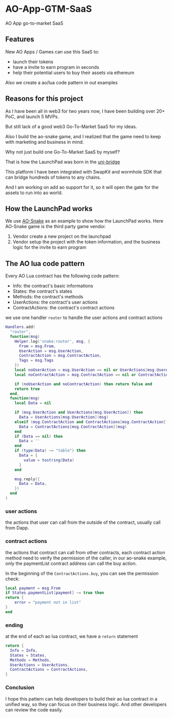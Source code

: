# AO-App-GTM-SaaS

AO App go-to-market SaaS

## Features

New AO Apps / Games can use this SaaS to:

- launch their tokens
- have a invite to earn program in seconds
- help their potential users to buy their assets via ethereum

Also we create a ao/lua code pattern in out examples

## Reasons for this project

As I have been all in web3 for two years now, I have been building over 20+ PoC, and launch 5 MVPs.

But still lack of a good web3 Go-To-Market SaaS for my ideas.

Also I build the ao-snake game, and I realized that the game need to keep with marketing and business in mind.

Why not just build one Go-To-Market SaaS by myself?

That is how the LaunchPad was born in the [uni-bridge](https://ub.rwa-wallet.com)

This platform I have been integrated with SwapKit and wormhole SDK that can bridge hundreds of tokens to any chains.

And I am working on add ao support for it, so it will open the gate for the assets to run into ao world.

## How the LaunchPad works

We use [AO-Snake](https://ao-snake.rwa-wallet.com) as an example to show how the LaunchPad works.
Here AO-Snake game is the third party game vendor.

1. Vendor create a new project on the launchpad
2. Vendor setup the project with the token information, and the business logic for the invite to earn program

## The AO lua code pattern

Every AO Lua contract has the following code pattern:

- Info: the contract's basic informations
- States: the contract's states
- Methods: the contract's methods
- UserActions: the contract's user actions
- ContractActions: the contract's contract actions

we use one handler `router` to handle the user actions and contract actions

```lua
Handlers.add(
  "router",
  function(msg)
    Helper.log('snake:router', msg, {
      From = msg.From,
      UserAction = msg.UserAction,
      ContractAction = msg.ContractAction,
      Tags = msg.Tags
    })
    local noUserAction = msg.UserAction == nil or UserActions[msg.UserAction] == nil
    local noContractAction = msg.ContractAction == nil or ContractActions[msg.ContractAction] == nil

    if (noUserAction and noContractAction) then return false end
    return true
  end,
  function(msg)
    local Data = nil

    if (msg.UserAction and UserActions[msg.UserAction]) then
      Data = UserActions[msg.UserAction](msg)
    elseif (msg.ContractAction and ContractActions[msg.ContractAction]) then
      Data = ContractActions[msg.ContractAction](msg)
    end
    if (Data == nil) then
      Data = ''
    end
    if (type(Data) ~= "table") then
      Data = {
        value = tostring(Data)
      }
    end

    msg.reply({
      Data = Data,
    })
  end
)
```

### user actions

the actions that user can call from the outside of the contract, usually call from Dapp.

### contract actions

the actions that contract can call from other contracts, each contract action method need to verify the permission of the caller, in our ao-snake example, only the paymentList contract address can call the buy action.

In the beginning of the `ContractActions.buy`, you can see the permission check:

```lua
local payment = msg.From
if States.paymentList[payment] ~= true then
return {
    error = "payment not in list"
}
end
```

### ending

at the end of each ao lua contract, we have a `return` statement

```lua
return {
  Info = Info,
  States = States,
  Methods = Methods,
  UserActions = UserActions,
  ContractActions = ContractActions,
}
```

### Conclusion

I hope this pattern can help developers to build their ao lua contract in a unified way, so they can focus on their business logic. And other developers can review the code easily.
